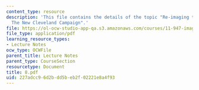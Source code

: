 ```yaml
---
content_type: resource
description: 'This file contains the details of the topic "Re-imaging the Rust Belt:
  The New Cleveland Campaign".'
file: https://ol-ocw-studio-app-qa.s3.amazonaws.com/courses/11-947-imaging-the-city-the-place-of-media-in-city-design-and-development-fall-1998/227adcc96d2bdd5beb2f02221e8a4f93_8.pdf
file_type: application/pdf
learning_resource_types:
- Lecture Notes
ocw_type: OCWFile
parent_title: Lecture Notes
parent_type: CourseSection
resourcetype: Document
title: 8.pdf
uid: 227adcc9-6d2b-dd5b-eb2f-02221e8a4f93
---
```

